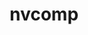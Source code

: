 ---
title: "nvcomp"
layout: cache
categories: [package, develop]
meta: {"compilers": ["gcc@=11.4.0", "gcc@=9.4.0"], "num_specs": 10, "num_specs_by_stack": {"e4s": 3, "e4s-neoverse-v2": 4, "e4s-neoverse_v1": 2, "e4s-power": 1, "root": 10}, "oss": ["ubuntu20.04", "ubuntu22.04"], "platforms": ["linux"], "stacks": ["e4s", "e4s-neoverse-v2", "e4s-neoverse_v1", "e4s-power", "root"], "targets": ["neoverse_v1", "neoverse_v2", "ppc64le", "x86_64_v3"], "versions": ["2.2.0"]}
spec_details: [{"compiler": "gcc@=11.4.0", "hash": "646i6o3pdeach7ex3exkapyroqf3qbvt", "os": "ubuntu22.04", "platform": "linux", "size": "-", "stacks": ["e4s", "root"], "target": "x86_64_v3", "variants": ["build_system=cmake", "build_type=Release", "+cuda", "cuda_arch=none", "generator=make", "~ipo"], "versions": ["2.2.0"]}, {"compiler": "gcc@=9.4.0", "hash": "6rkgmcyebr73ezbgjigxtxkul4vf25fl", "os": "ubuntu20.04", "platform": "linux", "size": "-", "stacks": ["e4s-power", "root"], "target": "ppc64le", "variants": ["build_system=cmake", "build_type=Release", "+cuda", "cuda_arch=70", "generator=make", "~ipo"], "versions": ["2.2.0"]}, {"compiler": "gcc@=11.4.0", "hash": "7egjcimp6s2xt2o42x3obeb3t66jgp4a", "os": "ubuntu22.04", "platform": "linux", "size": "-", "stacks": ["e4s-neoverse-v2", "root"], "target": "neoverse_v2", "variants": ["build_system=cmake", "build_type=Release", "+cuda", "cuda_arch=none", "generator=make", "~ipo"], "versions": ["2.2.0"]}, {"compiler": "gcc@=11.4.0", "hash": "c6h4jppvkmwvjiicvjup67k322trvfey", "os": "ubuntu22.04", "platform": "linux", "size": "-", "stacks": ["e4s-neoverse-v2", "root"], "target": "neoverse_v2", "variants": ["build_system=cmake", "build_type=Release", "+cuda", "cuda_arch=none", "generator=make", "~ipo"], "versions": ["2.2.0"]}, {"compiler": "gcc@=11.4.0", "hash": "eajycmf42q2cpf7ssw6qxmjpgclbol67", "os": "ubuntu22.04", "platform": "linux", "size": "-", "stacks": ["e4s-neoverse-v2", "root"], "target": "neoverse_v2", "variants": ["build_system=cmake", "build_type=Release", "+cuda", "cuda_arch=none", "generator=make", "~ipo"], "versions": ["2.2.0"]}, {"compiler": "gcc@=11.4.0", "hash": "k4n6wopsjsapnxtetr4sgkczzcsujav5", "os": "ubuntu22.04", "platform": "linux", "size": "-", "stacks": ["e4s-neoverse_v1", "root"], "target": "neoverse_v1", "variants": ["build_system=cmake", "build_type=Release", "+cuda", "cuda_arch=none", "generator=make", "~ipo"], "versions": ["2.2.0"]}, {"compiler": "gcc@=11.4.0", "hash": "skfc6tw7qd7nrghc7yvjpgwhi45whsu6", "os": "ubuntu22.04", "platform": "linux", "size": "-", "stacks": ["e4s", "root"], "target": "x86_64_v3", "variants": ["build_system=cmake", "build_type=Release", "+cuda", "cuda_arch=none", "generator=make", "~ipo"], "versions": ["2.2.0"]}, {"compiler": "gcc@=11.4.0", "hash": "t5wzn3cryi7prvtvjtvth6vazyxdjo5c", "os": "ubuntu22.04", "platform": "linux", "size": "-", "stacks": ["e4s", "root"], "target": "x86_64_v3", "variants": ["build_system=cmake", "build_type=Release", "+cuda", "cuda_arch=none", "generator=make", "~ipo"], "versions": ["2.2.0"]}, {"compiler": "gcc@=11.4.0", "hash": "vukrvneb2dcnjtfi5i6ke22mk6qsb4h6", "os": "ubuntu22.04", "platform": "linux", "size": "-", "stacks": ["e4s-neoverse_v1", "root"], "target": "neoverse_v1", "variants": ["build_system=cmake", "build_type=Release", "+cuda", "cuda_arch=none", "generator=make", "~ipo"], "versions": ["2.2.0"]}, {"compiler": "gcc@=11.4.0", "hash": "yrx2b6caxjuzev4dybnh7k4hpqzeerpj", "os": "ubuntu22.04", "platform": "linux", "size": "-", "stacks": ["e4s-neoverse-v2", "root"], "target": "neoverse_v2", "variants": ["build_system=cmake", "build_type=Release", "+cuda", "cuda_arch=none", "generator=make", "~ipo"], "versions": ["2.2.0"]}]
---